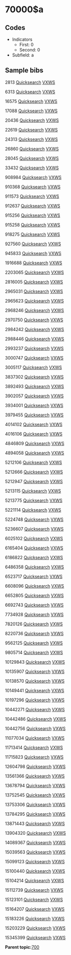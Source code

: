 # 70000$a

## Codes

-   Indicators
    -   First: 0
    -   Second: 0
-   Subfield: a

## Sample bibs

2813 [Quicksearch](https://search.library.yale.edu/catalog/2813) [VXWS](http://prodorbis.library.yale.edu:7014/vxws/GetHoldingsService?bibId=2813)

6313 [Quicksearch](https://search.library.yale.edu/catalog/6313) [VXWS](http://prodorbis.library.yale.edu:7014/vxws/GetHoldingsService?bibId=6313)

16575 [Quicksearch](https://search.library.yale.edu/catalog/16575) [VXWS](http://prodorbis.library.yale.edu:7014/vxws/GetHoldingsService?bibId=16575)

17088 [Quicksearch](https://search.library.yale.edu/catalog/17088) [VXWS](http://prodorbis.library.yale.edu:7014/vxws/GetHoldingsService?bibId=17088)

20436 [Quicksearch](https://search.library.yale.edu/catalog/20436) [VXWS](http://prodorbis.library.yale.edu:7014/vxws/GetHoldingsService?bibId=20436)

22619 [Quicksearch](https://search.library.yale.edu/catalog/22619) [VXWS](http://prodorbis.library.yale.edu:7014/vxws/GetHoldingsService?bibId=22619)

24313 [Quicksearch](https://search.library.yale.edu/catalog/24313) [VXWS](http://prodorbis.library.yale.edu:7014/vxws/GetHoldingsService?bibId=24313)

26860 [Quicksearch](https://search.library.yale.edu/catalog/26860) [VXWS](http://prodorbis.library.yale.edu:7014/vxws/GetHoldingsService?bibId=26860)

28045 [Quicksearch](https://search.library.yale.edu/catalog/28045) [VXWS](http://prodorbis.library.yale.edu:7014/vxws/GetHoldingsService?bibId=28045)

33432 [Quicksearch](https://search.library.yale.edu/catalog/33432) [VXWS](http://prodorbis.library.yale.edu:7014/vxws/GetHoldingsService?bibId=33432)

908984 [Quicksearch](https://search.library.yale.edu/catalog/908984) [VXWS](http://prodorbis.library.yale.edu:7014/vxws/GetHoldingsService?bibId=908984)

910368 [Quicksearch](https://search.library.yale.edu/catalog/910368) [VXWS](http://prodorbis.library.yale.edu:7014/vxws/GetHoldingsService?bibId=910368)

911573 [Quicksearch](https://search.library.yale.edu/catalog/911573) [VXWS](http://prodorbis.library.yale.edu:7014/vxws/GetHoldingsService?bibId=911573)

912637 [Quicksearch](https://search.library.yale.edu/catalog/912637) [VXWS](http://prodorbis.library.yale.edu:7014/vxws/GetHoldingsService?bibId=912637)

915256 [Quicksearch](https://search.library.yale.edu/catalog/915256) [VXWS](http://prodorbis.library.yale.edu:7014/vxws/GetHoldingsService?bibId=915256)

915258 [Quicksearch](https://search.library.yale.edu/catalog/915258) [VXWS](http://prodorbis.library.yale.edu:7014/vxws/GetHoldingsService?bibId=915258)

918275 [Quicksearch](https://search.library.yale.edu/catalog/918275) [VXWS](http://prodorbis.library.yale.edu:7014/vxws/GetHoldingsService?bibId=918275)

927560 [Quicksearch](https://search.library.yale.edu/catalog/927560) [VXWS](http://prodorbis.library.yale.edu:7014/vxws/GetHoldingsService?bibId=927560)

945833 [Quicksearch](https://search.library.yale.edu/catalog/945833) [VXWS](http://prodorbis.library.yale.edu:7014/vxws/GetHoldingsService?bibId=945833)

1916688 [Quicksearch](https://search.library.yale.edu/catalog/1916688) [VXWS](http://prodorbis.library.yale.edu:7014/vxws/GetHoldingsService?bibId=1916688)

2203065 [Quicksearch](https://search.library.yale.edu/catalog/2203065) [VXWS](http://prodorbis.library.yale.edu:7014/vxws/GetHoldingsService?bibId=2203065)

2816005 [Quicksearch](https://search.library.yale.edu/catalog/2816005) [VXWS](http://prodorbis.library.yale.edu:7014/vxws/GetHoldingsService?bibId=2816005)

2965031 [Quicksearch](https://search.library.yale.edu/catalog/2965031) [VXWS](http://prodorbis.library.yale.edu:7014/vxws/GetHoldingsService?bibId=2965031)

2965623 [Quicksearch](https://search.library.yale.edu/catalog/2965623) [VXWS](http://prodorbis.library.yale.edu:7014/vxws/GetHoldingsService?bibId=2965623)

2968246 [Quicksearch](https://search.library.yale.edu/catalog/2968246) [VXWS](http://prodorbis.library.yale.edu:7014/vxws/GetHoldingsService?bibId=2968246)

2970750 [Quicksearch](https://search.library.yale.edu/catalog/2970750) [VXWS](http://prodorbis.library.yale.edu:7014/vxws/GetHoldingsService?bibId=2970750)

2984242 [Quicksearch](https://search.library.yale.edu/catalog/2984242) [VXWS](http://prodorbis.library.yale.edu:7014/vxws/GetHoldingsService?bibId=2984242)

2988446 [Quicksearch](https://search.library.yale.edu/catalog/2988446) [VXWS](http://prodorbis.library.yale.edu:7014/vxws/GetHoldingsService?bibId=2988446)

2993237 [Quicksearch](https://search.library.yale.edu/catalog/2993237) [VXWS](http://prodorbis.library.yale.edu:7014/vxws/GetHoldingsService?bibId=2993237)

3000747 [Quicksearch](https://search.library.yale.edu/catalog/3000747) [VXWS](http://prodorbis.library.yale.edu:7014/vxws/GetHoldingsService?bibId=3000747)

3005117 [Quicksearch](https://search.library.yale.edu/catalog/3005117) [VXWS](http://prodorbis.library.yale.edu:7014/vxws/GetHoldingsService?bibId=3005117)

3837302 [Quicksearch](https://search.library.yale.edu/catalog/3837302) [VXWS](http://prodorbis.library.yale.edu:7014/vxws/GetHoldingsService?bibId=3837302)

3892493 [Quicksearch](https://search.library.yale.edu/catalog/3892493) [VXWS](http://prodorbis.library.yale.edu:7014/vxws/GetHoldingsService?bibId=3892493)

3902057 [Quicksearch](https://search.library.yale.edu/catalog/3902057) [VXWS](http://prodorbis.library.yale.edu:7014/vxws/GetHoldingsService?bibId=3902057)

3934001 [Quicksearch](https://search.library.yale.edu/catalog/3934001) [VXWS](http://prodorbis.library.yale.edu:7014/vxws/GetHoldingsService?bibId=3934001)

3979455 [Quicksearch](https://search.library.yale.edu/catalog/3979455) [VXWS](http://prodorbis.library.yale.edu:7014/vxws/GetHoldingsService?bibId=3979455)

4014102 [Quicksearch](https://search.library.yale.edu/catalog/4014102) [VXWS](http://prodorbis.library.yale.edu:7014/vxws/GetHoldingsService?bibId=4014102)

4016106 [Quicksearch](https://search.library.yale.edu/catalog/4016106) [VXWS](http://prodorbis.library.yale.edu:7014/vxws/GetHoldingsService?bibId=4016106)

4846809 [Quicksearch](https://search.library.yale.edu/catalog/4846809) [VXWS](http://prodorbis.library.yale.edu:7014/vxws/GetHoldingsService?bibId=4846809)

4894058 [Quicksearch](https://search.library.yale.edu/catalog/4894058) [VXWS](http://prodorbis.library.yale.edu:7014/vxws/GetHoldingsService?bibId=4894058)

5212106 [Quicksearch](https://search.library.yale.edu/catalog/5212106) [VXWS](http://prodorbis.library.yale.edu:7014/vxws/GetHoldingsService?bibId=5212106)

5212666 [Quicksearch](https://search.library.yale.edu/catalog/5212666) [VXWS](http://prodorbis.library.yale.edu:7014/vxws/GetHoldingsService?bibId=5212666)

5212947 [Quicksearch](https://search.library.yale.edu/catalog/5212947) [VXWS](http://prodorbis.library.yale.edu:7014/vxws/GetHoldingsService?bibId=5212947)

5213115 [Quicksearch](https://search.library.yale.edu/catalog/5213115) [VXWS](http://prodorbis.library.yale.edu:7014/vxws/GetHoldingsService?bibId=5213115)

5213775 [Quicksearch](https://search.library.yale.edu/catalog/5213775) [VXWS](http://prodorbis.library.yale.edu:7014/vxws/GetHoldingsService?bibId=5213775)

5221114 [Quicksearch](https://search.library.yale.edu/catalog/5221114) [VXWS](http://prodorbis.library.yale.edu:7014/vxws/GetHoldingsService?bibId=5221114)

5224748 [Quicksearch](https://search.library.yale.edu/catalog/5224748) [VXWS](http://prodorbis.library.yale.edu:7014/vxws/GetHoldingsService?bibId=5224748)

5236607 [Quicksearch](https://search.library.yale.edu/catalog/5236607) [VXWS](http://prodorbis.library.yale.edu:7014/vxws/GetHoldingsService?bibId=5236607)

6025102 [Quicksearch](https://search.library.yale.edu/catalog/6025102) [VXWS](http://prodorbis.library.yale.edu:7014/vxws/GetHoldingsService?bibId=6025102)

6165404 [Quicksearch](https://search.library.yale.edu/catalog/6165404) [VXWS](http://prodorbis.library.yale.edu:7014/vxws/GetHoldingsService?bibId=6165404)

6186822 [Quicksearch](https://search.library.yale.edu/catalog/6186822) [VXWS](http://prodorbis.library.yale.edu:7014/vxws/GetHoldingsService?bibId=6186822)

6486358 [Quicksearch](https://search.library.yale.edu/catalog/6486358) [VXWS](http://prodorbis.library.yale.edu:7014/vxws/GetHoldingsService?bibId=6486358)

6523717 [Quicksearch](https://search.library.yale.edu/catalog/6523717) [VXWS](http://prodorbis.library.yale.edu:7014/vxws/GetHoldingsService?bibId=6523717)

6608096 [Quicksearch](https://search.library.yale.edu/catalog/6608096) [VXWS](http://prodorbis.library.yale.edu:7014/vxws/GetHoldingsService?bibId=6608096)

6652805 [Quicksearch](https://search.library.yale.edu/catalog/6652805) [VXWS](http://prodorbis.library.yale.edu:7014/vxws/GetHoldingsService?bibId=6652805)

6692743 [Quicksearch](https://search.library.yale.edu/catalog/6692743) [VXWS](http://prodorbis.library.yale.edu:7014/vxws/GetHoldingsService?bibId=6692743)

7734928 [Quicksearch](https://search.library.yale.edu/catalog/7734928) [VXWS](http://prodorbis.library.yale.edu:7014/vxws/GetHoldingsService?bibId=7734928)

7820126 [Quicksearch](https://search.library.yale.edu/catalog/7820126) [VXWS](http://prodorbis.library.yale.edu:7014/vxws/GetHoldingsService?bibId=7820126)

8220736 [Quicksearch](https://search.library.yale.edu/catalog/8220736) [VXWS](http://prodorbis.library.yale.edu:7014/vxws/GetHoldingsService?bibId=8220736)

9562125 [Quicksearch](https://search.library.yale.edu/catalog/9562125) [VXWS](http://prodorbis.library.yale.edu:7014/vxws/GetHoldingsService?bibId=9562125)

9805714 [Quicksearch](https://search.library.yale.edu/catalog/9805714) [VXWS](http://prodorbis.library.yale.edu:7014/vxws/GetHoldingsService?bibId=9805714)

10129843 [Quicksearch](https://search.library.yale.edu/catalog/10129843) [VXWS](http://prodorbis.library.yale.edu:7014/vxws/GetHoldingsService?bibId=10129843)

10135907 [Quicksearch](https://search.library.yale.edu/catalog/10135907) [VXWS](http://prodorbis.library.yale.edu:7014/vxws/GetHoldingsService?bibId=10135907)

10138570 [Quicksearch](https://search.library.yale.edu/catalog/10138570) [VXWS](http://prodorbis.library.yale.edu:7014/vxws/GetHoldingsService?bibId=10138570)

10149441 [Quicksearch](https://search.library.yale.edu/catalog/10149441) [VXWS](http://prodorbis.library.yale.edu:7014/vxws/GetHoldingsService?bibId=10149441)

10197296 [Quicksearch](https://search.library.yale.edu/catalog/10197296) [VXWS](http://prodorbis.library.yale.edu:7014/vxws/GetHoldingsService?bibId=10197296)

10442271 [Quicksearch](https://search.library.yale.edu/catalog/10442271) [VXWS](http://prodorbis.library.yale.edu:7014/vxws/GetHoldingsService?bibId=10442271)

10442486 [Quicksearch](https://search.library.yale.edu/catalog/10442486) [VXWS](http://prodorbis.library.yale.edu:7014/vxws/GetHoldingsService?bibId=10442486)

10442756 [Quicksearch](https://search.library.yale.edu/catalog/10442756) [VXWS](http://prodorbis.library.yale.edu:7014/vxws/GetHoldingsService?bibId=10442756)

11077034 [Quicksearch](https://search.library.yale.edu/catalog/11077034) [VXWS](http://prodorbis.library.yale.edu:7014/vxws/GetHoldingsService?bibId=11077034)

11713414 [Quicksearch](https://search.library.yale.edu/catalog/11713414) [VXWS](http://prodorbis.library.yale.edu:7014/vxws/GetHoldingsService?bibId=11713414)

11715823 [Quicksearch](https://search.library.yale.edu/catalog/11715823) [VXWS](http://prodorbis.library.yale.edu:7014/vxws/GetHoldingsService?bibId=11715823)

12604798 [Quicksearch](https://search.library.yale.edu/catalog/12604798) [VXWS](http://prodorbis.library.yale.edu:7014/vxws/GetHoldingsService?bibId=12604798)

13561366 [Quicksearch](https://search.library.yale.edu/catalog/13561366) [VXWS](http://prodorbis.library.yale.edu:7014/vxws/GetHoldingsService?bibId=13561366)

13678794 [Quicksearch](https://search.library.yale.edu/catalog/13678794) [VXWS](http://prodorbis.library.yale.edu:7014/vxws/GetHoldingsService?bibId=13678794)

13752545 [Quicksearch](https://search.library.yale.edu/catalog/13752545) [VXWS](http://prodorbis.library.yale.edu:7014/vxws/GetHoldingsService?bibId=13752545)

13753306 [Quicksearch](https://search.library.yale.edu/catalog/13753306) [VXWS](http://prodorbis.library.yale.edu:7014/vxws/GetHoldingsService?bibId=13753306)

13784295 [Quicksearch](https://search.library.yale.edu/catalog/13784295) [VXWS](http://prodorbis.library.yale.edu:7014/vxws/GetHoldingsService?bibId=13784295)

13871443 [Quicksearch](https://search.library.yale.edu/catalog/13871443) [VXWS](http://prodorbis.library.yale.edu:7014/vxws/GetHoldingsService?bibId=13871443)

13904320 [Quicksearch](https://search.library.yale.edu/catalog/13904320) [VXWS](http://prodorbis.library.yale.edu:7014/vxws/GetHoldingsService?bibId=13904320)

14089367 [Quicksearch](https://search.library.yale.edu/catalog/14089367) [VXWS](http://prodorbis.library.yale.edu:7014/vxws/GetHoldingsService?bibId=14089367)

15039563 [Quicksearch](https://search.library.yale.edu/catalog/15039563) [VXWS](http://prodorbis.library.yale.edu:7014/vxws/GetHoldingsService?bibId=15039563)

15099123 [Quicksearch](https://search.library.yale.edu/catalog/15099123) [VXWS](http://prodorbis.library.yale.edu:7014/vxws/GetHoldingsService?bibId=15099123)

15100440 [Quicksearch](https://search.library.yale.edu/catalog/15100440) [VXWS](http://prodorbis.library.yale.edu:7014/vxws/GetHoldingsService?bibId=15100440)

15104214 [Quicksearch](https://search.library.yale.edu/catalog/15104214) [VXWS](http://prodorbis.library.yale.edu:7014/vxws/GetHoldingsService?bibId=15104214)

15112739 [Quicksearch](https://search.library.yale.edu/catalog/15112739) [VXWS](http://prodorbis.library.yale.edu:7014/vxws/GetHoldingsService?bibId=15112739)

15123101 [Quicksearch](https://search.library.yale.edu/catalog/15123101) [VXWS](http://prodorbis.library.yale.edu:7014/vxws/GetHoldingsService?bibId=15123101)

15164207 [Quicksearch](https://search.library.yale.edu/catalog/15164207) [VXWS](http://prodorbis.library.yale.edu:7014/vxws/GetHoldingsService?bibId=15164207)

15183226 [Quicksearch](https://search.library.yale.edu/catalog/15183226) [VXWS](http://prodorbis.library.yale.edu:7014/vxws/GetHoldingsService?bibId=15183226)

15203229 [Quicksearch](https://search.library.yale.edu/catalog/15203229) [VXWS](http://prodorbis.library.yale.edu:7014/vxws/GetHoldingsService?bibId=15203229)

15345399 [Quicksearch](https://search.library.yale.edu/catalog/15345399) [VXWS](http://prodorbis.library.yale.edu:7014/vxws/GetHoldingsService?bibId=15345399)

**Parent topic:**[700](../../tags/700/700.md)

